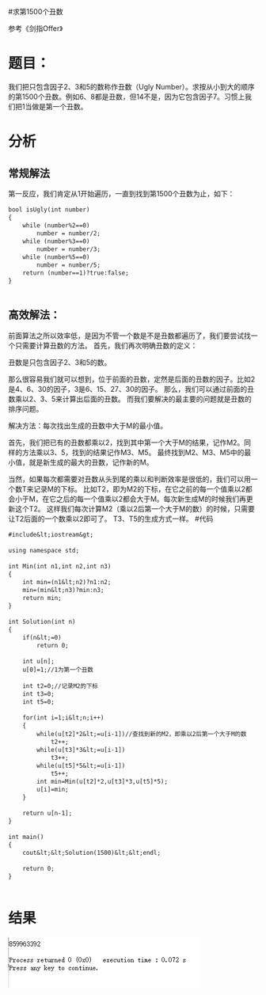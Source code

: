 #求第1500个丑数
>  
 参考《剑指Offer》 


# 题目：

我们把只包含因子2、3和5的数称作丑数（Ugly Number）。求按从小到大的顺序的第1500个丑数。例如6、8都是丑数，但14不是，因为它包含因子7。习惯上我们把1当做是第一个丑数。

# 分析

## 常规解法

第一反应，我们肯定从1开始遍历，一直到找到第1500个丑数为止，如下：

```
bool isUgly(int number)  
{  
    while (number%2==0)  
        number = number/2;  
    while (number%3==0)  
        number = number/3;  
    while (number%5==0)  
        number = number/5;  
    return (number==1)?true:false;  
}  


```

## 高效解法：

前面算法之所以效率低，是因为不管一个数是不是丑数都遍历了，我们要尝试找一个只需要计算丑数的方法。 首先，我们再次明确丑数的定义：

>  
 丑数是只包含因子2、3和5的数。 


那么很容易我们就可以想到，位于前面的丑数，定然是后面的丑数的因子。比如2是4、6、30的因子，3是6、15、27、30的因子。 那么，我们可以通过前面的丑数乘以2、3、5来计算出后面的丑数。 而我们要解决的最主要的问题就是丑数的排序问题。

>  
 解决方法：每次找出生成的丑数中大于M的最小值。 


首先，我们把已有的丑数都乘以2，找到其中第一个大于M的结果，记作M2。同样的方法乘以3、5，找到的结果记作M3、M5。 最终找到M2、M3、M5中的最小值，就是新生成的最大的丑数，记作新的M。

当然，如果每次都需要对丑数从头到尾的乘以和判断效率是很低的，我们可以用一个数T来记录M的下标。 比如T2，即为M2的下标，在它之前的每一个值乘以2都会小于M，在它之后的每一个值乘以2都会大于M。每次新生成M的时候我们再更新这个T2。 这样我们每次计算M2（乘以2后第一个大于M的数）的时候，只需要让T2后面的一个数乘以2即可了。 T3、T5的生成方式一样。 #代码

```
#include&lt;iostream&gt;

using namespace std;

int Min(int n1,int n2,int n3)
{
    int min=(n1&lt;n2)?n1:n2;
    min=(min&lt;n3)?min:n3;
    return min;
}

int Solution(int n)
{
    if(n&lt;=0)
        return 0;

    int u[n];
    u[0]=1;//1为第一个丑数

    int t2=0;//记录M2的下标
    int t3=0;
    int t5=0;

    for(int i=1;i&lt;n;i++)
    {
        while(u[t2]*2&lt;=u[i-1])//查找到新的M2，即乘以2后第一个大于M的数
            t2++;
        while(u[t3]*3&lt;=u[i-1])
            t3++;
        while(u[t5]*5&lt;=u[i-1])
            t5++;
        int min=Min(u[t2]*2,u[t3]*3,u[t5]*5);
        u[i]=min;
    }

    return u[n-1];
}

int main()
{
    cout&lt;&lt;Solution(1500)&lt;&lt;endl;

    return 0;
}


```

# 结果

<img src="https://raw.githubusercontent.com/Double2hao/xujiajia_blog/main/img/16210039195470.png" alt="这里写图片描述">